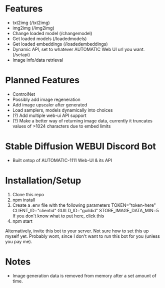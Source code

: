 # Features
* txt2img (/txt2img)
* img2img (/img2img)
* Change loaded model (/changemodel)
* Get loaded models (/loadedmodels)
* Get loaded embeddings (/loadedembeddings)
* Dynamic API, set to whatever AUTOMATIC Web UI url you want. (/setapi)
* Image info/data retrieval 

# Planned Features
* ControlNet
* Possibly add image regeneration
* Add image upscaler after generated
* Load samplers, models dynamically into choices
* (?) Add multiple web-ui API support
* (?) Make a better way of returning image data, currently it truncates values of >1024 characters due to embed limits

# Stable Diffusion WEBUI Discord Bot
- Built ontop of AUTOMATIC-1111 Web-UI & its API

# Installation/Setup
1. Clone this repo
2. npm install
3. Create a .env file with the following parameters
TOKEN="token-here"
CLIENT_ID="clientid"
GUILD_ID="guildid"
STORE_IMAGE_DATA_MIN=5
[If you don't know what to put here, click this](https://discordjs.guide/creating-your-bot/)
3. npm start

Alternatively, invite this bot to your server. Not sure how to set this up myself yet. Probably wont, since I don't want to run this bot for you (unless you pay me).

# Notes
- Image generation data is removed from memory after a set amount of time. 
